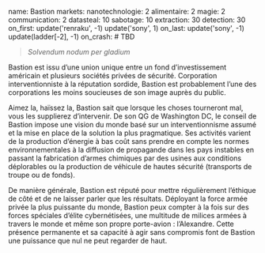 name: Bastion
markets:
    nanotechnologie: 2
    alimentaire: 2
    magie: 2
    communication: 2
datasteal: 10
sabotage: 10
extraction: 30
detection: 30
on_first:
    update('renraku', -1)
    update('sony', 1)
on_last:
    update('sony', -1)
    update(ladder[-2], -1)
on_crash:
    # TBD

> *Solvendum nodum per gladium* 

Bastion est issu d’une union unique entre un fond d’investissement américain et plusieurs sociétés privées de sécurité. Corporation interventionniste à la réputation sordide, Bastion est probablement l’une des corporations les moins soucieuses de son image auprès du public. 


Aimez la, haïssez la, Bastion sait que lorsque les choses tourneront mal, vous les supplierez d’intervenir. De son QG de Washington DC, le conseil de Bastion impose une vision du monde basé sur un interventionnisme assumé et la mise en place de la solution la plus pragmatique. Ses activités varient de la production d’énergie à bas coût sans prendre en compte les normes environnementales à la diffusion de propagande dans les pays instables en passant la fabrication d’armes chimiques par des usines aux conditions déplorables ou la production de véhicule de hautes sécurité (transports de troupe ou de fonds). 


De manière générale, Bastion est réputé pour mettre régulièrement l’éthique de côté et de ne laisser parler que les résultats. Déployant la force armée privée la plus puissante du monde, Bastion peux compter à la fois sur des forces spéciales d’élite cybernétisées, une multitude de milices armées à travers le monde et même son propre porte-avion : l’Alexandre. Cette présence permanente et sa capacité à agir sans compromis font de Bastion une puissance que nul ne peut regarder de haut.
